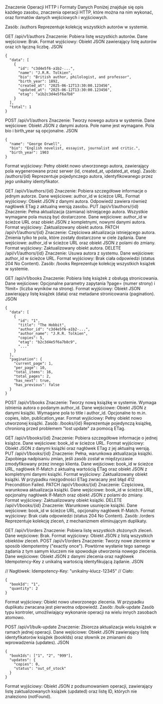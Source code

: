 Znaczenie Operacji HTTP i Formaty Danych
Poniżej znajduje się opis każdego zasobu, znaczenia operacji HTTP, które można na nim wykonać, oraz formatów danych wejściowych i wyjściowych.

Zasób: /authors
Reprezentuje kolekcję wszystkich autorów w systemie.

GET /api/v1/authors
Znaczenie: Pobiera listę wszystkich autorów.
Dane wejściowe: Brak.
Format wyjściowy: Obiekt JSON zawierający listę autorów oraz ich łączną liczbę.
JSON
```
{
  "data": [
    {
      "id": "c3d4e5f6-a1b2-...",
      "name": "J.R.R. Tolkien",
      "bio": "British author, philologist, and professor",
      "birth_year": 1892,
      "created_at": "2025-06-12T13:30:00.123456",
      "updated_at": "2025-06-12T13:30:00.123456",
      "etag": "a1b2c3d4e5f6a7b8"
    }
  ],
  "total": 1
}
```
POST /api/v1/authors
Znaczenie: Tworzy nowego autora w systemie.
Dane wejściowe: Obiekt JSON z danymi autora. Pole name jest wymagane. Pola bio i birth_year są opcjonalne.
JSON
```
{
  "name": "George Orwell",
  "bio": "English novelist, essayist, journalist and critic.",
  "birth_year": 1903
}
```
Format wyjściowy: Pełny obiekt nowo utworzonego autora, zawierający pola wygenerowane przez serwer (id, created_at, updated_at, etag).
Zasób: /authors/{id}
Reprezentuje pojedynczego autora, identyfikowanego przez jego unikalny identyfikator.

GET /api/v1/authors/{id}
Znaczenie: Pobiera szczegółowe informacje o jednym autorze.
Dane wejściowe: author_id w ścieżce URL.
Format wyjściowy: Obiekt JSON z danymi autora. Odpowiedź zawiera również nagłówek ETag z aktualną wersją zasobu.
PUT /api/v1/authors/{id}
Znaczenie: Pełna aktualizacja (zamiana) istniejącego autora. Wszystkie wymagane pola muszą być dostarczone.
Dane wejściowe: author_id w ścieżce URL oraz obiekt JSON z kompletnymi, nowymi danymi autora.
Format wyjściowy: Zaktualizowany obiekt autora.
PATCH /api/v1/authors/{id}
Znaczenie: Częściowa aktualizacja istniejącego autora. Zmienia tylko te pola, które zostały dostarczone w ciele żądania.
Dane wejściowe: author_id w ścieżce URL oraz obiekt JSON z polami do zmiany.
Format wyjściowy: Zaktualizowany obiekt autora.
DELETE /api/v1/authors/{id}
Znaczenie: Usuwa autora z systemu.
Dane wejściowe: author_id w ścieżce URL.
Format wyjściowy: Brak ciała odpowiedzi (status 204 No Content).
Zasób: /books
Reprezentuje kolekcję wszystkich książek w systemie.

GET /api/v1/books
Znaczenie: Pobiera listę książek z obsługą stronicowania.
Dane wejściowe: Opcjonalne parametry zapytania ?page= (numer strony) i ?limit= (liczba wyników na stronę).
Format wyjściowy: Obiekt JSON zawierający listę książek (data) oraz metadane stronicowania (pagination).
JSON
```
{
  "data": [
    {
      "id": "1",
      "title": "The Hobbit",
      "author_id": "c3d4e5f6-a1b2-...",
      "author_name": "J.R.R. Tolkien",
      "copies": 5,
      "etag": "b2c3d4e5f6a7b8c9",
      "..."
    }
  ],
  "pagination": {
    "current_page": 1,
    "per_page": 10,
    "total_items": 16,
    "total_pages": 2,
    "has_next": true,
    "has_previous": false
  }
}
```
POST /api/v1/books
Znaczenie: Tworzy nową książkę w systemie. Wymaga istnienia autora o podanym author_id.
Dane wejściowe: Obiekt JSON z danymi książki. Wymagane pola to title i author_id. Opcjonalne to m.in. copies, isbn, publication_year.
Format wyjściowy: Pełny obiekt nowo utworzonej książki.
Zasób: /books/{id}
Reprezentuje pojedynczą książkę, chronioną przed problemem "lost update" za pomocą ETag.

GET /api/v1/books/{id}
Znaczenie: Pobiera szczegółowe informacje o jednej książce.
Dane wejściowe: book_id w ścieżce URL.
Format wyjściowy: Obiekt JSON z danymi książki oraz nagłówek ETag z jej aktualną wersją.
PUT /api/v1/books/{id}
Znaczenie: Pełna, warunkowa aktualizacja książki. Zapobiega nadpisaniu zmian, jeśli zasób został w międzyczasie zmodyfikowany przez innego klienta.
Dane wejściowe: book_id w ścieżce URL, nagłówek If-Match z aktualną wartością ETag oraz obiekt JSON z kompletnymi danymi książki.
Format wyjściowy: Zaktualizowany obiekt książki. W przypadku niezgodności ETag zwracany jest błąd 412 Precondition Failed.
PATCH /api/v1/books/{id}
Znaczenie: Częściowa, warunkowa aktualizacja książki.
Dane wejściowe: book_id w ścieżce URL, opcjonalny nagłówek If-Match oraz obiekt JSON z polami do zmiany.
Format wyjściowy: Zaktualizowany obiekt książki.
DELETE /api/v1/books/{id}
Znaczenie: Warunkowe usunięcie książki.
Dane wejściowe: book_id w ścieżce URL, opcjonalny nagłówek If-Match.
Format wyjściowy: Brak ciała odpowiedzi (status 204 No Content).
Zasób: /orders
Reprezentuje kolekcję zleceń, z mechanizmem eliminującym duplikaty.

GET /api/v1/orders
Znaczenie: Pobiera listę wszystkich złożonych zleceń.
Dane wejściowe: Brak.
Format wyjściowy: Obiekt JSON z listą wszystkich obiektów zleceń.
POST /api/v1/orders
Znaczenie: Tworzy nowe zlecenie w sposób idempotentny ("exactly once"). Powtórne wysłanie tego samego żądania z tym samym kluczem nie spowoduje utworzenia nowego zlecenia.
Dane wejściowe: Obiekt JSON z danymi zlecenia oraz nagłówek Idempotency-Key z unikalną wartością identyfikującą żądanie.
JSON

// Nagłówek: Idempotency-Key: "unikalny-klucz-12345"
// Ciało:
```
{
  "bookId": "1",
  "quantity": 2
}
```
Format wyjściowy: Obiekt nowo utworzonego zlecenia. W przypadku duplikatu zwracana jest pierwotna odpowiedź.
Zasób: /bulk-update
Zasób typu kontroler, umożliwiający wykonanie operacji na wielu innych zasobach atomowo.

POST /api/v1/bulk-update
Znaczenie: Zbiorcza aktualizacja wielu książek w ramach jednej operacji.
Dane wejściowe: Obiekt JSON zawierający listę identyfikatorów książek (bookIds) oraz słownik ze zmianami do wprowadzenia (updates).
JSON
```
{
  "bookIds": ["1", "2", "999"],
  "updates": {
    "copies": 0,
    "status": "out_of_stock"
  }
}
```
Format wyjściowy: Obiekt JSON z podsumowaniem operacji, zawierający listę zaktualizowanych książek (updated) oraz listę ID, których nie znaleziono (notFound).